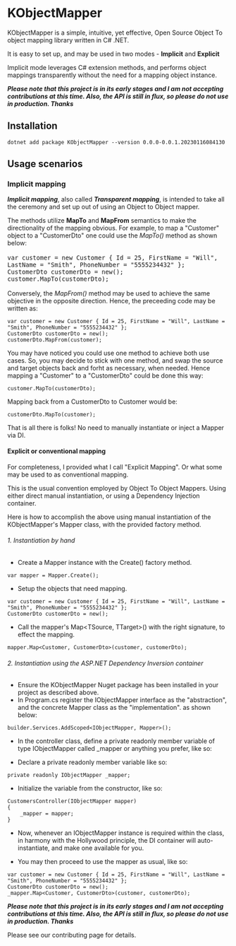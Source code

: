 # KObjectMapper

KObjectMapper is a simple, intuitive, yet effective, Open Source Object To object mapping library written in C# .NET.

It is easy to set up, and may be used in two modes - **Implicit** and **Explicit** 

Implicit mode leverages C# extension methods, and performs object mappings transparently without the need for a mapping object instance.

**_Please note that this project is in its early stages and I am not accepting contributions at this time. Also, the API is still in flux, so please do not use in production. Thanks_**

## Installation

```
dotnet add package KObjectMapper --version 0.0.0-0.0.1.20230116084130
```

## Usage scenarios

### Implicit mapping

***Implicit mapping***, also called ***Transparent mapping***, is intended to take all the ceremony and set up out of using an Object to Object mapper.

The methods utilize **MapTo** and **MapFrom** semantics to make the directionality of the mapping obvious. For example, to map a "Customer" object to a "CustomerDto" one could use the _MapTo()_ method as shown below:

<span style="font-size:1.15em">

```
var customer = new Customer { Id = 25, FirstName = "Will", LastName = "Smith", PhoneNumber = "5555234432" };
CustomerDto customerDto = new();
customer.MapTo(customerDto);
```
</span>

Conversely, the _MapFrom()_ method may be used to achieve the same objective in the opposite direction. Hence, the preceeding code may be written as:

```
var customer = new Customer { Id = 25, FirstName = "Will", LastName = "Smith", PhoneNumber = "5555234432" };
CustomerDto customerDto = new();
customerDto.MapFrom(customer);
```

You may have noticed you could use one method to achieve both use cases. So, you may decide to stick with one method, and swap the source and target objects back and forht as necessary, when needed.
Hence mapping a "Customer" to a "CustomerDto" could be done this way:

```
customer.MapTo(customerDto);
```

Mapping back from a CustomerDto to Customer would be:

```
customerDto.MapTo(customer);
```

That is all there is folks! No need to manually instantiate or inject a Mapper via DI.

#### Explicit or conventional mapping

For completeness, I provided what I call "Explicit Mapping". Or what some may be used to as conventional mapping.

This is the usual convention employed by Object To Object Mappers. Using either direct manual instantiation, or using a Dependency Injection container.

Here is how to accomplish the above using manual instantiation of the KObjectMapper's Mapper class, with the provided factory method.

###### 1. Instantiation by hand

- Create a Mapper instance with the Create() factory method.

```
var mapper = Mapper.Create();
```

- Setup the objects that need mapping.

```
var customer = new Customer { Id = 25, FirstName = "Will", LastName = "Smith", PhoneNumber = "5555234432" };
CustomerDto customerDto = new();
```

- Call the mapper's Map<TSource, TTarget>() with the right signature, to effect the mapping.

```
mapper.Map<Customer, CustomerDto>(customer, customerDto);
```

###### 2. Instantiation using the ASP.NET Dependency Inversion container

- Ensure the KObjectMapper Nuget package has been installed in your project as described above.
- In Program.cs register the IObjectMapper interface as the "abstraction", and the concrete Mapper class as the "implementation". as shown below:

```
builder.Services.AddScoped<IObjectMapper, Mapper>();
```

- In the controller class, define a private readonly member variable of type IObjectMapper called \_mapper or anything you prefer, like so:

- Declare a private readonly member variable like so:

```
private readonly IObjectMapper _mapper;
```

- Initialize the variable from the constructor, like so:

```
CustomersController(IObjectMapper mapper)
{
    _mapper = mapper;
}
```

- Now, whenever an IObjectMapper instance is required within the class, in harmony with the Hollywood principle, the DI container will auto-instantiate, and make one available for you.

- You may then proceed to use the mapper as usual, like so:

```
var customer = new Customer { Id = 25, FirstName = "Will", LastName = "Smith", PhoneNumber = "5555234432" };
CustomerDto customerDto = new();
_mapper.Map<Customer, CustomerDto>(customer, customerDto);
```
**_Please note that this project is in its early stages and I am not accepting contributions at this time. Also, the API is still in flux, so please do not use in production. Thanks_**

Please see our contributing page for details.

